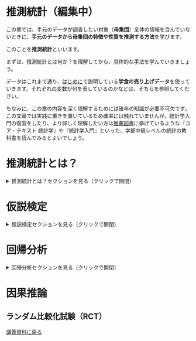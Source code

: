 # 推測統計（編集中）

この章では、手元のデータが調査したい対象（**母集団**）全体の情報を含んでいないときに、**手元のデータから母集団の特徴や性質を推測する方法**を学びます。

このことを**推測統計**といいます。

まずは、推測統計とは何か？を理解してから、具体的な手法を学んでいきましょう。

データはこれまで通り、[はじめに](dataintro_intro.html)で説明している**学食の売り上げデータ**を使っていきます。それぞれの変数が何を表しているのかなどは、そちらを参照してください。

ちなみに、この章の内容を深く理解するためには確率の知識が必要不可欠です。この文章では実践に重きを置いているため確率には触れていませんが、統計学入門の復習をしたり、より詳しく理解したい方は[推薦図書](dataintro_book.html)に挙げているような『コア・テキスト 統計学』や『統計学入門』といった、学部中級レベルの統計の教科書を読んでみるとよいでしょう。

# 推測統計とは？
<details>
<summary>推測統計とは？セクションを見る（クリックで開閉）</summary>

そもそもデータ分析をする理由に立ち返ってみます。当たり前ですが、**データ分析の目的は、データを使って何かしらの問題を解決したり、現状を改善したりすること**です。

私たちは、現在**学食の売上向上プロジェクト**に参加しています。学食の売上向上という目標のためには、キャンペーンを打ち出すのが良いのか、広告を出すのが良いのか、営業時間を変更するのが良いのか、頻繁に新メニューを開発するのが良いのか、そして、それぞれの施策はどれほど売上向上に寄与するのか、を知りたいのです。

そのためには、**母集団の情報を知る必要があります**。学食の売上向上プロジェクトにおいては、学食を利用する可能性があるすべての人の情報です。母集団全体の情報を知ることができれば、例えば、実際に広告を出したときにどの程度売り上げが変化したのかを測ることができます。

**母集団のすべての対象を調査すること**を**全数調査**と呼びます。

しかし、現実には**母集団全体の情報を手に入れられるケースはほとんどありません**。そこで、多くの場合、**母集団から適切に抽出（サンプリング）した標本（データ）を用いて、母集団の情報を推測しよう**とします。

このように、**標本から母集団の情報を推測すること**を**推測統計**と言います。

推測統計には、大きく分けて**統計的推定**と**仮説検定**の2つの方法があります。

#### 統計的推定

**母集団の統計量**（平均や分散など）**を、データから統計的に推測すること**を指します。

例えば、

- 手元のデータでは1回あたりの売り上げ平均が500円だったので、母集団の1回あたりの売り上げ平均も500円だろうと推測する。
- 手元のデータでは購入者の男性割合が $55\%$ だったので、母集団の男性割合は $54 \sim 56\%$ だろうと推測する。

こういった推測が統計的推定です。

推定には、**1つの値で推定する点推定**と、**ある程度の幅をもって推定する区間推定**があります。

#### 仮説検定

**母集団に関する仮説が成り立つか否かを、統計的な手続きを踏んで、データから判断すること**を指します。

例えば、

- 木曜日より火曜日の方が売り上げが大きいかどうか
- ある広告を出すことによって売り上げが変化するかどうか

こういった仮説を検証する手続きが仮説検定です。

## サンプリングと標本の代表性

推定をするにしても、仮説検定をするにしても、**標本が母集団の情報を正しく反映している（標本に代表性がある）かどうかが重要**なポイントになります。

この重要性は、代表性がないケースを想像すると分かりやすいでしょう。

例えば、学食を利用する可能性があるすべての人を母集団として想定しているにもかかわらず、手元には経済学部の教員の購入データしかないとします。

学食は主に学生が利用することが多いでしょうから、母集団の平均年齢を推定したいときに、手元のデータの平均年齢を母集団の平均年齢と見なすことはできません。

また、学生の行動は時間割に左右されていて、ほとんどの学生が昼休みに学食を利用するのに対し、教員は混雑を避けて昼休み前後に利用時間をずらす傾向があるかもしれません。この場合、手元のデータの利用時間のピークを母集団の利用時間のピークとは見なせません。

さらに、学生と教員では予算にも差があるかもしれません。例えば学生は1食あたり400円以内に収めたいと考えている一方、教員は1食あたり600円までは使って良いと考えているかもしれません。この予算の差は1回あたりの購入金額に表れる可能性があるため、データから得られた平均購入金額を、母集団の平均購入金額と見なすことは難しいでしょう。

このような誤った推測を避けるために、**標本が代表性をもつようにバランスよくサンプリングする必要**があるのです。

逆に言うと、標本が代表性をもっていさえすれば、標本平均を母集団の平均だと見なしたり、標本分散を母集団の分散だと見なすことが可能です。

**母集団の情報を推測するために使う数値**（例えば、母集団の平均を推測するために用いるデータの標本平均のこと）**を推定量と呼びます**。

### ランダムサンプリング

標本が代表性をもつようにバランスよくサンプリングする方法が**ランダムサンプリング**（**無作為抽出**）です。

ランダムサンプリングは、**母集団に含まれる調査対象のそれぞれが、標本として抽出される可能性を等しくしたうえで標本を選ぶ方法**です。

例えば、学食を利用する可能性があるすべての人に $1/100$ の確率で当たる（標本として抽出される）くじを引いてもらうようなイメージです。

ランダムサンプリングを行うことで、母集団の情報をバランス良く反映した標本を作ることができます。

![](fig_dataintro_random.png)

代表性のある標本を作ることができたら、標本から得られた数値を推定量にすることができます。

ただし、母集団の情報をすべて集めているわけではない以上、**推定量には必ず誤差が生じます**。**推測をする際には、この誤差も考慮に入れる必要があります**。

## 標準誤差

母集団の情報を推測する際に用いる**推定量のばらつきを標準誤差（Standard error; SE）と呼びます**。

言い換えると、標準誤差は**推定量の標準偏差**です。一般的には**標本平均の標準偏差**を意味します。

名前は似ていますが、**標準偏差と標準誤差は別物なので注意**しましょう。

標準誤差は**推定の精度を表す指標**で、**標準誤差が小さいほど、推定量はばらつきが小さく推定の精度が高い**ことを示します。

データ$(x_{1}, \cdots, x_{n})$を用いた**標準誤差$SE$は**、

$$
SE = \frac{s}{\sqrt{n}} = \frac{\sqrt{\frac{1}{1-n}\sum_{i=1}^{n}(x_{i} - \bar{x})^2}}{\sqrt{n}}
$$

で求められます。つまり、**不偏分散をサンプルサイズで割ったものの平方根**です。

不偏分散については、[記述統計（ `.P`関数と`.S`関数）](dataintro_descriptive.html#.P関数と.S関数)を参照してください。

式を見て分かるように、$SE$の分母にはサンプルサイズが入っています。**標本のサンプルサイズが大きくなると**標準誤差は小さくなる、つまり、**精度の高い推定ができる**ということです。

例えば、手元のデータは1万人の母集団からランダムサンプリングしたものであるとし、手元のデータから母集団の平均購入金額を推測するとします。

ランダムサンプリングを複数回行うケースを考えてみます。1回あたりのサンプルサイズが100人のとき、例えば最初の100人の平均購入金額は500円、2回目の100人の平均購入金額は530円、3回目の100人の平均購入金額は490円と、標本ごとに平均購入金額が大きく異なることもあるでしょう。

ところが、1回あたりのサンプルサイズが1000人だとすると、例えば最初の1000人の平均購入金額は501円、2回目の1000人の平均購入金額は502円、3回目の1000人の平均購入金額は499円と、標本ごとの平均購入金額はそこまで大きく変わらないと想像できます。

1回あたりのサンプルサイズが2000人、3000人、…と増えていけば、さらに平均購入金額のばらつきは小さくなっていき、十分大きなサンプルサイズを得ることができれば、母集団の真の平均購入金額をほぼ誤差なく推測することができるようになります。

これが、サンプルサイズが大きいと精度高く推測できるというイメージです。

### 標準誤差を考慮した棒グラフ

標準誤差を用いると、手元のデータで得られた統計量の精度はどの程度なのかを知ることができました。

この推定精度を考慮したグラフを作成することで、より深い洞察が得られる場合があります。

例えば、男女間で平均購入金額に差があるかを知りたい、気温によってよく購入される商品の違いがあるのかを知りたいなど、特に**グループ間の平均に統計的に差があるかどうかを知りたいとき**にとても有用です。

![](fig_dataintro_sebar.png)

これは、標準誤差を考慮したうえで男女別に平均購入金額を棒グラフにしたものです。

**棒グラフの高さは、男性、女性それぞれの平均購入金額**を表します。

それぞれのバーには、**バーの高さを中心にエラーバーと呼ばれるひげのようなもの**がついています。これが**誤差範囲**を表します。

**データから算出された標本平均がバーの高さにあるならば、母集団の真の平均購入金額は、おおよそこの誤差範囲のどこかに分布しているだろう、という範囲**を示しています。この区間を**信頼区間**と呼びます。

**信頼区間を求めること**は、推測統計のうち**統計的推定**に相当します。

信頼区間は確率をもって設定するため、どの程度の精度で推測したいかによってひげの長さは変わってきますが、**一般的には95%信頼区間**を求めることが多いです。

この95%という数字の解釈には、注意が必要です。

95％信頼区間は、**真の母集団の平均が信頼区間内にある確率が95％だと言っているわけではありません。**

正しくは、**信頼区間が100個あるときに95個の信頼区間には真の母集団の平均が含まれる**ことを表します。

ここまでの話をきちんと理解するためには、確率を勉強する必要がありますが、大事なことは、**エラーバーがあることによって、標本から得られたグループ間の平均の差が、意味のある差なのか、それとも単なる偶然によって得られた差なのかをざっくりと知ることができる**ということです。

2つのグラフの**エラーバーの範囲が重なっていなければ、グループ間の平均には統計的に差がある**と言えますし、**エラーバーの範囲がほとんど重なっていれば、グループ間の平均に統計的な差があるとは言えない**ことになります。

エラーバー付棒グラフを作れるようになると、さまざまな分析が可能になります。例えば

- 昼と夜で売上金額が変化するのかを知ることができる
- 曜日によって利用者の平均年齢が変化するのかを知ることができる
- 打ち出した広告に効果があったのかを検証することができる

ランダムサンプリングされたデータと、標準誤差の知識があれば、工夫次第で大抵の疑問に答えることができます。少し難しい話ではありますが、ぜひ使い方をマスターしましょう。

#### Excelで標準誤差を考慮した棒グラフを作る

Excelでエラーバー付棒グラフを作るには、まず、グループ別にデータを整理する必要があります。

いくつか方法はありますが、グループごとにデータを分割すると分かりやすいでしょう。

ここでは、男女で平均購入金額の差があるかどうかを分析していきます。

**データ分割方法**

![](fig_dataintro_sebar_filter.png)

1. `gender`変数でフィルタをかけ、男性のデータのみを表示
    - グループを規定する変数でフィルタをかけるので、例えば、商品別に分けるなら`item`変数でフィルタをかける
2. フィルタリングされたデータをすべてコピーし、適当なところにペーストする
3. 女性についても1と2を行う

男女別にデータを分割できたら、以下のような表を作ります。

![](fig_dataintro_sebar_table.png)

**必要項目**

- 男女別の平均
    - `AVERAGE`関数を使う
- 男女別の不偏分散
    - `STDEV.S`関数を使う
- 男女別のサンプルサイズ
    - `COUNT`関数を使う
        - `COUNT`関数はデータ範囲を指定して、`= COUNT(データ範囲)`のように使う
- 男女別の標準誤差
    - 男女別に計算した平均、不偏分散、サンプルサイズを使って計算する
    - セルに`= 不偏分散のセル番地/SQRT(サンプルサイズのセル番地)`と入力
    - `SQRT()`関数は、（）内に指定した数値（計算式でもOK）の平方根を返す関数
- 男女別の信頼区間
    - 男女別の標準誤差を使って計算
    - 95％信頼区間：`= 1.96*標準誤差のセル番地`と入力
    - かける数字の大きさによってさまざまな信頼区間を計算可能
        - 90％信頼区間：`= 1.64*標準誤差のセル番地`
        - 99％信頼区間：`= 2.58*標準誤差のセル番地`

![サンプルサイズ](fig_dataintro_sebar_count.png)
![標準誤差](fig_dataintro_sebar_se.png)
![信頼区間](fig_dataintro_sebar_ci.png)

表ができたら、グループ名と各平均値のセルを選択し、棒グラフを作ります。できたグラフに、以下の手順でエラーバーを追加しましょう。

**エラーバー追加手順**

1. グラフを選択し、**グラフのデザイン**→**グラフ要素を追加**→**誤差範囲**→**その他の誤差範囲オプション**の順に選択
2. 誤差範囲の追加ウィンドウでエラーバーを追加したいグループ名を選択しOKをクリック
3. **誤差範囲の書式設定**メニューの**誤差範囲**から**ユーザー設定**を選択
4. ユーザー設定の誤差範囲ウィンドウで、**正の誤差の値**と**負の誤差の値**両方に計算した**信頼区間のセル番地**を指定

![グラフの選択](fig_dataintro_sebar_gen.png)
![標準誤差を追加](fig_dataintro_sebar_gen1.png)
![標準誤差の設定](fig_dataintro_sebar_gen2.png)

これで、エラーバー付棒グラフを作成できました。

![](fig_dataintro_sebar.png)

男性のほうが女性より平均購入金額が高く、しかも、男女のエラーバーが重なる範囲がないため、真の平均購入金額も男女で異なる可能性が高いといえます。

</details>

# 仮説検定
<details>
<summary>仮説検定セクションを見る（クリックで開閉）</summary>

エラーバー付棒グラフを作成することで、グループ間で平均値に差があるかどうかをざっくりと知ることができました。

しかし、これはあくまでもざっくりとした分析です。

- 男女間で平均購入金額に統計的に意味がある差が存在するのではないか
- 広告によって売り上げは向上したのではないか
- 時間帯によって客層は異なるのではないか

こういった**仮説**にしっかりと答えるためには、何らかの**客観的な基準で評価をする**ことが必要です。

データを利用して、このような**仮説が正しいかどうかを客観的に判断することを仮説検定**と呼びます。

例えば、男女間で平均購入金額に差があるのではないか、という仮説を検討します。

データから得られた平均購入金額は、男性が約438円、女性が約408円でした。

男性の方が30円多く購入しているから、**男女間では平均購入金額に差があると言える**でしょうか？それとも、たまたま選ばれたデータによって**偶然生じた差にすぎない**のでしょうか？

仮に言えたとして、**何円以上の差があれば男女間に差があると言えるでしょうか？**

この問いに答えるために、まずは**仮説を立てます**。

統計的手法を用いて仮説検定を行う際には、**仮説の立て方に少し独特な作法があります**。

- **×**　男女間で平均購入金額に差が**ある**
- **〇**　男女間で平均購入金額に差は**ない**

このように、**差はないという仮説を立て**、この仮説を統計的に否定する（**棄却する**）ことで、**男女間で平均購入金額に差があるという仮説を支持**します。

#### 帰無仮説と対立仮説

- **帰無仮説**：「差はない」という**否定したい仮説**のこと
    - 否定することによって無に帰す仮説という意味
    - 上の例では、「男女間で平均購入金額に差は**ない**」という仮説のこと
- **対立仮説**：「差がある」という**支持したい仮説**のこと
    - 帰無仮説に対立するという意味
    - 上の例では、「男女間で平均購入金額に差が**ある**」という仮説のこと
    - 対立仮説を「男性の方が女性より平均購入金額が高い」とすることもできる
        - 対立仮説が「差がある」のとき：男性の方が平均購入金額が高いときと低いときの両方を支持する（**両側検定**という）
        - 対立仮説が「男性の方が女性より平均購入金額が高い」のとき：男性の方が平均購入金額が高いという片側の差のみを支持する（**片側検定**という）

少し回りくどく見えるかもしれませんが、「**差がある**」**ことを仮説にするのは意外と難しい**のです。

大きな理由は、**どの程度の大きさであれば**「**差がある**」**と言えるのか、客観的な指標で判断しづらい**ことです。10円の差を「差がある」と言う人もいれば、100円の差があっても「差はない」と言う人もいるかもしれません。

また、同じ差であっても、データの単位によってその大きさは違って見えます。
    
例えば、同じ「30円多い」と言っても、顧客の平均購入金額が100円のときと、10,000円のときとでは、意味が100倍違います。
100円に対する30円は大きな差に見えますが、10,000円に対する30円は、それこそ単なる誤差に見えます。

また、「差がある」ときには「差がある」と言うことができますが、「**差が観察できない**」**ときには、**「**実際に差がない**」**のか、**「**実際には差があるけど観察できていないだけ**」**なのかを判断することが難しい**という理由もあります。

そこで、
1. **差がないことが正しいと仮定**し、
2. **得られたデータが「差がない」前提の下ではとても珍しい確率でしか得られないもの**だとしたら、
3. **差がないという前提を否定**する、

という手順を踏むことで、「差がある」という仮説を支持していくのです。

### Excelで仮説検定（t検定）をする

**男女間での平均購入金額に差があるかどうかという仮説を例**に、仮説検定の中でも、特に **$t$ 検定の手順**を見ていきましょう。$t$ 検定は、**平均値の差があるかどうかを検定するときに使われる手法**です。手順は以下の通りです。

1. **有意水準を決める**
2. **仮説を立てる**
3. **$t$ 検定を実行する**
4. **結果を解釈する**

1つひとつを詳しく見ていきましょう。

#### 1. 有意水準を決める

まずは、**どういう数字が出てきたら帰無仮説を棄却するか**、最初に基準となる数字を決めておきます。

具体的には、**男女間での平均購入金額に差がないという仮説が正しいときに、手元のデータの平均の差が $X$ 円以上となる確率が $\alpha$ 以下であれば、差がないという前提が間違っていたと判断する**ときの **$\alpha$** という数字です。

慣例的に **$\alpha$ は $5\%$** とすることが多いです。

以降の手順で**男女間での平均購入金額に差がないという仮説が正しいときに、手元のデータの平均の差が $X$ 円以上となる確率**を求めていくので、判断に主観が入らないよう、先に決めておく必要があります。

#### 2. 仮説を立てる

次に、仮説を立てます。

先に述べたように、男女間で平均購入金額に差があるかどうかを検定するときは、**男女間での平均購入金額に差がない**という帰無仮説を立てます。

男性の平均購入金額を $\overline{sales}_{男}$、女性の平均購入金額を $\overline{sales}_{女}$ とすると、帰無仮説 $\mu_{0}$ は

 

$$
\mu_{0}: \bar{X} \equiv \overline{sales}_{男} - \overline{sales}_{女} = 0
$$

という式で表すことができます。

#### 3. $t$ 検定を実行する

ここからは、Excelのデータ分析ツールを使って検定を行っていきます。

データ分析ツールは、Excelの「データ」タブ内にある「**データ分析**」をクリックすると使えます。

「データ分析」が見つからないときは、先に「**分析ツールアドイン**」を追加する必要があります。

##### 分析ツールアドインの追加

1. 「ファイル」タブ→「オプション」を選択
2. 「アドイン」→「設定」を選択
3. 「分析ツール」にチェックを入れ、OKをクリック
4. Excelを再起動する

次に、**データ分析ツールに合わせてデータを加工**します。

[Excelで標準誤差を考慮した棒グラフを作る](#excelで標準誤差を考慮した棒グラフを作る)と同じように、男性のデータと女性のデータに分割しましょう。

分割ができたら、「分析ツール」を起動します。分析ツールから **t 検定: 等分散を仮定した2標本による検定**を選択し、必要なオプションを入力します。

![](fig_dataintro_ttest_gen.png)

##### t 検定のオプション

![](fig_dataintro_ttest_input.png)

| 項目             | 内容                               |
|------------------|------------------------------------|
| 変数1の入力範囲  | 1つ目のデータの範囲<br> ここでは男性のデータの範囲  |
| 変数2の入力範囲  | 2つ目のデータの範囲<br> ここでは女性のデータの範囲  |
| 仮説平均との差異  | 帰無仮説で設定した差を入力（デフォルトは $0$）<br> ここでは空欄または0 |
| ラベル           | データ範囲にラベル（列名）が含まれるときはチェックを入れる |
| $\alpha$         | 有意水準（デフォルトは $0.05$）   |
| 出力オプション   | 結果を出力したいセルを入力<br>　・**出力先**：同じシートに出力したいときにセルを指定<br>　・**新規ワークシート**：シート名を記入（空欄でもOK）<br>　・**新規ブック**：ファイル名を記入（空欄でもOK） |


以上を入力してOKをクリックすると、指定した出力先に結果が表示されます。

#### 4. 結果を解釈する

オプションが正しく入力されていれば、以下のような結果が表示されるはずです。

![](fig_dataintro_ttest_result.png)

##### 結果の表

| 項目               | 説明                  |
|-------------------|-----------------------|
| **ラベル**         | データに設定した列名      |
| **平均**           | 各データ（ここでは男女それぞれ）の平均値　|
| **分散**           | 各データ（ここでは男女それぞれ）の不偏分散 |
| **観測数**         | 各データ（ここでは男女それぞれ）のサンプルサイズ |
| **プールされた分散** | **割愛**               |
| **仮説平均との差異** | 仮説平均との差異に設定した値（ここでは0）|
| **自由度**         | **割愛**               |
| **t**             | t値と呼ばれ、各データの差（ここでは男女間の差）を評価する値<br>この値が大きいほど各データの差（ここでは男女間の差）が大きいことを示す |
| **P(T >= t) 片側** | 片側検定（対立仮説が「男性の方が女性より平均購入金額が高い」あるいは「男性の方が女性より平均購入金額が低い」）の場合の $p$ 値（$p$ 値については後述） |
| **t 境界値 片側**   | 片側検定の場合の棄却限界値<br>t値がこの値を超えると帰無仮説を棄却できる                               |
| **P(T >= t) 両側** | 両側検定（対立仮説が「男女間で平均購入金額に差がある」）の場合の $p$ 値                               |
| **t 境界値 両側**   | 両側検定の場合の棄却限界値 |


いろいろと数値が出力されてややこしいかもしれませんが、**注目すべきは  P(T> =t)（$p$ 値）** です。

これは、**「男女間の平均購入金額に差がない」という帰無仮説が正しいときに、手元のデータで観察される差が生じるのはどのくらい珍しいことなのかを表す確率**です。

私たちは最初に、**男女間での平均購入金額に差がないという仮説が正しいときに、手元のデータの平均の差が $X$ 円以上となる確率が $\alpha$ 以下であれば、差がないという前提が間違っていたと判断する**と決めました。

よって、$t$ 検定で得られた $p$ 値と最初に決めた $\alpha$ を比較し、**$p< \alpha$ であれば帰無仮説を棄却**し、**$p< \alpha$ であれば帰無仮説を支持する**という判断を行うことになります。

ここで得られた結果では、$p$ 値は $9.83813 \times 10^{-10} \left(=\frac{9.83813}{10^{10}}\right)$ という、非常に小さい値になっています。

これはつまり、「**男女の購入金額の差が0円である**」**という帰無仮説が正しい場合に、手元のデータで観測されたような30円の差が生じる確率は、わずか $0.0000000983813\%$ しかない**、ということを意味します。

私たちは事前に、**観測された差が偶然によって生じる確率（$p$ 値）が $5\%$ 以下であれば、帰無仮説を棄却する（$=$差がないという前提を否定する）**と決めていました。

したがって、この場合は「**男女の購入金額の差が0円である**」**という前提は成り立たない**と判断し、**男女の購入金額に統計的に有意な差があると結論**づけることができます。

以上のように、仮説検定では**偶然では説明できない差があるのかどうか**を、データに基づいて判断することができます。特に **$p$ 値は、その差が偶然に生じる確率を数値で示してくれる**ため、データの意味を客観的に捉えるための強力なツールとなります。

特に、ここで学んだ$t$ **検定（平均の差の検定）では、観測された差や効果が偶然によるものかどうかを判断することができます**。しかし、実際のデータでは複数の要因が同時に影響している場合が多く、単純な比較だけでは不十分です。次に学ぶ回帰分析では、変数同士の関係（相関）を数式で表現し、データの傾向を把握したり、将来の値を予測したりすることが可能になります。

    
</details>

# 回帰分析
<details>
<summary>回帰分析セクションを見る（クリックで開閉）</summary>

このセクションでは、**回帰分析**について学んでいきます。

一般に回帰（regression）とは「**興味のある変数（$Y$）の値を、他の変数（$X$）を用いて予測すること**」を指します。

例えば、学食に来た人の性別（$X$）を手掛かりに、その人が何円の商品を購入するか（$Y$）を予測することが回帰分析にあたります。

このときに、手掛かりにする変数（$X$）を**説明変数**（または**独立変数**）と言い、予測する変数（$Y$）を**被説明変数**（または**従属変数**）と呼びます。

回帰分析は大きく**ノンパラメトリック回帰**と**パラメトリック回帰**に分けられ、パラメトリック回帰の中で最もよく使われるのが**線形回帰**です。

ちなみに、**パラメトリック**という言葉は、「**パラメータに関連する**」や「**パラメータで表される**」という意味を持ち、統計学では特に**分析の際にパラメータの値を仮定すること**を指します。つまり、$Y$を$X$で予測するときに、$Y$が$X$の関数として表されることを仮定するのがパラメトリック回帰、関数形を仮定しないのがノンパラメトリック回帰です。

以降では、ノンパラメトリック回帰と線形回帰について説明し、データを用いた予測方法を学んでいきます。

## ノンパラメトリック回帰

ここでは、男女別に売上金額を予測することを考えます。

ノンパラメトリック回帰の場合は、まずサンプルを男女に分割し、男性の売上金額、女性の売上金額をそれぞれ予測します。

予測を行う際には、**正確に予測すること**を目指します。

**正確に予測できている状態**とは、**予測誤差（prediction error）が最小である状態**です。

予測誤差は、$X$によって予測した$Y$の値、$\hat{Y}$と、実際の$Y$の値の差として表されます。

私たちの手元に、$\{Y_{1}, Y_{2}, \dots, Y_{i}, \dots, Y_{N}\}$という$N$個のデータがあるとき、予測誤差を$\varepsilon_{i}$とすると、予測誤差のデータは以下のようになります。

$$
\varepsilon_{1} = Y_{1}- \hat{Y}, \varepsilon_{2} = Y_{2}- \hat{Y}, \dots, \varepsilon_{i} = Y_{i}- \hat{Y}, \dots, \varepsilon_{N} = Y_{N}- \hat{Y}
$$

予測誤差は正負どちらの値も取りうるので、**平均二乗誤差**（**MSE: Mean Squared Error**）を使って予測誤差全体の大きさを評価します。

$$
MSE = \frac{1}{N}(\varepsilon_{1}^{2} + \varepsilon_{2}^{2} + \cdots + \varepsilon_{i}^{2} + \cdots + \varepsilon_{N}^{2}) = \frac{1}{N}\sum_{i = 1}^{N}(Y_{i}- \hat{Y})^{2}
$$

このMSEを最小にするような予測値$\hat{Y}$を考えれば、精度の高い予測ができることになります。

結果だけお伝えすると、$\hat{Y} = \bar{Y}$（**$Y$の平均値**）のときに、MSEが最小になります。</br>
（興味がある方は、以下のMSEの計算式を参照してください。）

<details>

<summary>MSEの計算式を見る（クリックで開閉）</summary>

$$
\begin{align}
MSE &= \frac{1}{N}\sum_{i = 1}^{N}(Y_{i}- \hat{Y})^{2} \\
    &=  \frac{1}{N}\left(\sum_{i = 1}^{N}Y_{i}^{2}- 2\sum_{i = 1}^{N}Y_{i}\hat{Y} + \sum_{i = 1}^{N}\hat{Y}^{2}\right) \\
    &= \frac{1}{N}\sum_{i = 1}^{N}Y_{i}^{2}- 2\hat{Y}\times\frac{1}{N}\sum_{i = 1}^{N}Y_{i} + \frac{1}{N}\times N\hat{Y}^{2} \\
    &= \frac{1}{N}\sum_{i = 1}^{N}Y_{i}^{2}- 2\hat{Y}\times\frac{1}{N}\sum_{i = 1}^{N}Y_{i} + \hat{Y}^{2} \\
    &= \left(\frac{1}{N}\sum_{i = 1}^{N}Y_{i}\right)^{2}- 2\hat{Y}\times\frac{1}{N}\sum_{i = 1}^{N}Y_{i} + \hat{Y}^{2} +\frac{1}{N}\sum_{i = 1}^{N}Y_{i}^{2} - \left(\frac{1}{N}\sum_{i = 1}^{N}Y_{i}\right)^{2}\\
    &= \left(\frac{1}{N}\sum_{i = 1}^{N}Y_{i} - \hat{Y}\right)^{2} + \frac{1}{N}\sum_{i = 1}^{N}Y_{i}^{2} - \left(\frac{1}{N}\sum_{i = 1}^{N}Y_{i}\right)^{2}\\
\end{align}
$$

よって、$\hat{Y} = \frac{1}{N}\sum_{i = 1}^{N}Y_{i} \equiv \bar{Y}$のときMSEは最小値をとる。

</details>

つまり、ノンパラメトリック回帰は、以下の手順で行います。

1. データから、説明変数$X$と被説明変数$Y$（ここでは、各個人の性別と売上金額）をペアにしたサンプルを抽出する。
2. 説明変数$X$の値に基づいて、サンプルを複数のグループに分割する（ここでは、男性グループと女性グループに分割する）。
4. 各グループ内で平均値$\bar{Y}$を計算し、その結果を予測値とする。

### Excelを使ったノンパラメトリック回帰

それでは、男女それぞれの売上金額をノンパラメトリック回帰に基づいて予測してみましょう。

`gender`変数でフィルタをかけ、男女別に`sales`変数を分割し、`AVERAGE`関数を使って、男女それぞれの平均売上金額を計算すればそれでOKです。</br>
（関数の使い方は[Excelで標準誤差を考慮した棒グラフを作る](#excelで標準誤差を考慮した棒グラフを作る)を参照してください。）

あるいは、`AVERAGEIFS`関数を使って、生のデータから男女それぞれの売上金額を抽出し、平均を計算しても良いです。`AVERAGEIFS`関数は、`COUNTIFS`関数とほとんど同じように使えます。

###### `AVERAGEIFS`関数

複数の条件を満たすすべてのセルの平均を返す関数です。

`AVERAGEIFS(平均範囲, 条件範囲 1, 条件 1, [条件範囲 2, 条件 2], ...)` 

（例）男性の平均売上金額：`= AVERAGEIFS($B:$B, $A:$A, "男")`


![](fig_dataintro_nonpara.png)

データから得られた平均購入金額は、男性が約438円、女性が約408円でした。これらの値が、それぞれの性別における売上金額の予測値として用いられます。

### ノンパラメトリック回帰の注意点

ノンパラメトリック回帰が可能な場合には、サンプルを分割して平均を計算するだけで、十分有用な予測値を得られます。

しかし、ノンパラメトリック回帰には弱点もあります。

第一に、ノンパラメトリック回帰で十分な予測精度を担保するためには、それなりのサンプルサイズが必要です。

一般には、サンプルサイズが30以上であれば比較的安定した結果を得られると言われていますので、男女それぞれ30人ずつのデータを集められればとりあえず基準はクリアしたことになります。

この基準は、説明変数$X$に多くの項目が含まれる場合、さらにシビアになります。

例えば、説明変数$X$に性別（男/女）と職位（学生/職員）の両方を含むとすると、$2 \times 2 = 4$グループにサンプルを分割するので、それぞれ30以上のサンプルサイズが必要、全体として120以上のサンプルサイズが必要になってしまいます。

このように、サンプルを細かく分割すると、1つ1つのグループのサンプルサイズが小さくなり、予測精度が下がる要因になってしまいます。

第二に、事前に説明変数$X$と被説明変数$Y$の関係が想定されるときに、全体の傾向が見づらいことがあります。

例えば、年齢と売上金額の関係を考えてみます。若い人の方がたくさん食べられるので売上金額は高い傾向にあるかもしれないし、年齢を重ねた人の方が金銭的に余裕があって売上金額が高い傾向にあるかもしれません。

![](fig_dataintro_agesales.png)

上図は年齢ごとに売上金額をプロットしたものと、それをノンパラメトリック回帰した結果を表しています。

「1年歳をとることで売上金額が何円上がるか（下がるか）」という全体的な傾向をノンパラメトリック回帰の結果から解釈することは難しいでしょう。

横軸の取りうる値がもっと細かくなれば、回帰曲線自体がよりギザギザとなって見づらくなることもありますし、説明変数が手元のデータにないの値（ここでは、例えば15歳の人や40歳の人など）をとるときの予測値を計算することもできません。



## 線形回帰

[ノンパラメトリック回帰の注意点](#ノンパラメトリック回帰の注意点)に挙げたような問題点に対処するために、**説明変数$X$と被説明変数$Y$の関係になんらかの関数形を仮定する方法が、パラメトリック回帰**です。

特に、**被説明変数$Y$は説明変数$X$の1次式であると仮定する方法を線形回帰**（**linear regression**）**といいます**。

例えば、売上金額（`sales`）は気温（`temp`）の1次式であると仮定すると、売上金額は以下の式で表すことができます。

$$
sales = \beta_{0} + \beta_{1} \times temp + \varepsilon
$$

例のように、**説明変数が一つのときには特に単回帰式**といい、**説明変数が二つ以上の時には重回帰式**といいます。

ここで、回帰式についていくつかの専門用語を整理しておきます。

$Y = \beta_{0} + \beta_{1} X + \varepsilon$ のような**説明変数$X$と被説明変数$Y$の関係式を回帰式**（**回帰式**）と呼び、**直線の切片$\beta_{0}$、直線の傾き$\beta_{1}$を回帰係数**と呼びます。

**線形回帰は、手元のデータ$(temp, sales)$の組み合わせから、データの動きを最もよく表す直線の回帰係数$(\beta_{0}, \beta_{1})$を見つける作業**です。

データの動きを最もよく表す直線とは、（ノンパラメトリック回帰と同様に）予測誤差の少ない直線のことです。

ここでも、予測誤差は$\varepsilon$で表されるので、回帰係数$(\beta_{0}, \beta_{1})$のもとで、回帰式 $Y = \beta_{0} + \beta_{1} X + \varepsilon$ のMSEは以下の式で表されます。

$$
MSE = \frac{1}{n} \sum_{i=1}^{n} (Y_{i} - \beta_{0} - \beta_{1} X_{i})^{2}
$$

**この誤差を最小にする回帰係数の値**$(\hat{\beta_{0}}, \hat{\beta_{1}})$**を、最小二乗推定量**、あるいは**OLS(ordinary least squares)推定量と呼びます**。

具体的な導出過程は割愛しますが、OLS推定量は以下の式で求められます。

$$
\begin{align}
\hat{\beta_{1}} &= \frac{\sum_{i=1}^{n}(Y_{i} - \bar{Y})(X_{i} - \bar{X})}{\sum_{i=1}^{n}(X_{i} - \bar{X})^{2}} \\
&= \frac{\sum_{i=1}^{n}(Y_{i} - \bar{Y})(X_{i} - \bar{X})/(n-1)}{\sum_{i=1}^{n}(X_{i} - \bar{X})^{2}/(n-1)} \\
&= \mathbf{\frac{XとYの標本共分散}{Xの標本分散}} \\
\hat{\beta_{0}} &= \bar{Y} - \hat{\beta_{1}}\bar{X}
\end{align}
$$

式を見ていただいて予想がつくかもしれませんが、$\beta_{1}$（**傾きの係数**）**の方が大切**です（$\beta_{0}$はおまけのようなものです）。

直線において、説明変数$X$と被説明変数$Y$が相関するかどうかを決めるのが傾きの係数だからです。

**$\beta_{1}$がほとんど$0$のケース**を考えます。
散布図と回帰曲線は、例えばこんな感じになります。

![](fig_dataintro_0slope.png)

被説明変数$Y$の値が、説明変数$X$の値にかかわらず分布している、つまり、**説明変数$X$と被説明変数$Y$が連動して動いていない**ことが読み取れると思います。

このような状態では、説明変数$X$から被説明変数$Y$の値を予測することはできません。

よって、ある変数を用いてほかの変数の値を予測したいときや、何か意味のある相関を見つけたいときは、**傾きが$0$ではないことを確認する必要がある**のです。


### Excelで回帰分析をする

Excelで回帰分析をするとき、単回帰分析（説明変数$X$が1つだけ）の場合は2通りの方法があります。

#### 1. 散布図に近似曲線を追加する

1. 散布図を作る（[記述統計（散布図）](dataintro_descriptive.html#散布図)を参照）
2. 散布図を選択し、「デザイン」タブ→「グラフ要素を追加」→「近似曲線」→「線形」の順に選択

**単回帰分析であれば、散布図に近似曲線を追加**するだけで、回帰係数を求めることができます。

しかし、傾**きが$0$ではないかどうかを確認したいときには、グラフだけでは不十分**です。
また、説明変数$X$が2つ以上の場合は回帰曲線を図示することはできません。
その場合は、次のセクションで説明される方法で分析します。


#### 2. 分析ツールを使う

**傾きが$0$ではないかどうかを確認したいとき、説明変数$X$が2つ以上の場合**は、[仮説検定](#仮説検定)でも使った分析ツールを使います。

分析ツールの追加方法は[分析ツールアドインの追加](#分析ツールアドインの追加)を参照してください。

$$
sales = \beta_{0} + \beta_{1} \times temp + \varepsilon
$$

この回帰式の係数を推定してみます。

1. 「データ」タブ→「データ分析」の順に選択して分析ツールを開く
2. 「回帰分析」を選択
3. 必要な項目を記入

| 項目               | 内容                                     |
|-------------------|-----------------------------------------|
| 入力$Y$範囲         | 被説明変数のデータ範囲を入力                 |
| 入力$X$範囲         | 説明変数のデータ範囲を入力                   |
| ラベルの指定         | 1行目に変数名がある場合、「ラベル」にチェックを入れる |
| 出力オプションの指定 | 結果を出力したい場所を指定                      |
| &emsp;一覧の入力先       | 入力した既存ワークシートのセルに結果が出力される|
| &emsp;新規ワークシート    | 出力用の新しいワークシートが自動で作成される   |
| &emsp;新規ブック         | 出力用の新しいExcelブックが自動で作成される   |

![](fig_dataintro_linreg.png)

正しく入力されていれば、出力オプションで指定したセルに結果が出力されます。

![](fig_dataintro_linregrsl.png)

| 区分       | 項目           | 説明                                |
|------------|----------------|-----------------------------------|
| 概要       | 重相関 $R$     | 説明変数と被説明変数の相関係数（複数の$X$がある場合でもまとめた指標）|
|            | 決定係数 $R^2$ | 回帰式によって説明される$Y$の変動の割合（決定係数）|
|            | 補正 $R^2$     | 自由度調整済み決定係数（説明変数が多いと過大評価になるのを補正）|
|            | 標準誤差       | 推定誤差の標準偏差（残差のばらつきの尺度） |
|            | 観測数         | データのサンプル数（行数）              |
| 分散分析   | 回帰           | 回帰によって説明される分散に関する統計量（自由度, 分散など）|
|            | 残差           | 説明できなかった残差の分散              |
|            | 合計           | 総平方和（回帰+残差）                  |
|            | 分散比         | $F$値の計算に用いる（回帰分散 ÷ 残差分散）|
|            | 有意 $F$       | モデル全体の有意性の検定（$p$値）        |
| 係数表     | 切片           | 回帰式の切片（$Y = \beta_{0} + \beta_{1}X$ の $\beta_{0}$ 部分）|
|            | 説明変数名     | 各説明変数の名前（例：`temp`）           |
|            | **係数**      | **各説明変数の回帰係数（傾き$\beta_{1}$）** |
|            | 標準誤差       | 各係数の標準誤差（ばらつき）             |
|            | $t$ 値        | 係数の有意性を検定するための統計量       |
|            | **$P$値**    | **$t$検定の$p$値。小さいほど係数が有意（例：$< 0.05$）**|
|            | 下限 $95\%$    | 係数の95%信頼区間の下限                |
|            | 上限 $95\%$    | 係数の95%信頼区間の上限                |

たくさんの数値が出てきますが、**重要なのは係数と$P$ 値**です。

係数は各説明変数の回帰係数（ここでは$\beta_{1}$）を表します。
回帰係数が$-11.28$であるということは、気温（`temp`）が一度上がると売上（`sales`）は$-11.28$円変化する、つまり、**気温が一度上昇すると売上は$11.28$円下がる**という関係になっていることが分かります。

一方、$P$ 値はその回帰係数が統計的に$0$と異なると言えるかどうかを示します。

これは、**回帰係数が$0$である**という帰無仮説に対する検定を行っていることを意味します。

説明変数が被説明変数の予測に有効であるためには、**対応する回帰係数が$0$ではない**、つまり**統計的に有意**である必要があります。

そのため、回帰分析を行う際は、[仮説検定](#仮説検定)で学んだ考え方に基づき、回帰係数が統計的に$0$と異なることを判断するのが一般的です。

詳しくは、[Excelで仮説検定（t検定）をする](#excelで仮説検定t検定をする)を参照してください。

分析者は、事前に有意水準を設定し、$P$ 値がその水準よりも小さいときに、回帰係数は有意に$0$と異なると結論付けます。

例えば、有意水準を$5\%$（$= 0.05$）とした場合、`temp`の回帰係数について$P値 = 1.96773E-75 (= 1.96773×\frac{1}{10^{75}}) < 0.05$ なので、`temp`の回帰係数は有意に$0$と異なると言えます。

よって、`temp`は`sales`の予測に有効な説明変数だと判断され、以下のような回帰式を使って売上を予測できます。

$$
sales = 647.2523251 -11.28513304 \times temp
$$

このに、実際の気温の値を代入することで、その日の売上を予測することができます。

例えば、気温が22度のとき、売上金額は$647.2523251 -11.28513304 \times 22=398.97939822$円であると予測できます。

### ダミー変数を使った線形回帰

先ほどの例では、`temp`のような**連続変数**（ある値と次の値の間に無限の中間値を持つ変数）を説明変数とする回帰分析を扱いました。

しかし、実際の分析では、性別や職種など、数値ではないカテゴリ変数を扱う場面も多くあります。
[仮説検定](#仮説検定)の例のように、男女間での売上金額の差を分析したいような場合です。

このようなときは、**各カテゴリに数値を対応させることで、それを説明変数として回帰式に組み込むことができます**。
例えば、性別を男性$=1$、女性$=0$のように変換します。

特に、0と1の**2値しかとらない変数**を**ダミー変数**と呼びます。

### ダミー変数の係数の解釈

ダミー変数を回帰式に入れると、その**係数は基準となるカテゴリ（0が割り当てられたカテゴリ）との差を表す**ようになります。

例えば、男性$=1$、女性$=0$をとるような`male`変数を考えると、

$$
sales = \beta_{0} + \beta_{1} \times male + \varepsilon
$$

というモデルでは、

- `male`$= 1$のとき（男性）、予測される`sales`の値は$\beta_{0} + \beta_{1}$
- `male`$= 0$のとき（女性）、予測される`sales`の値は$\beta_{0}$

となり、$\beta_{1}$は**男性と女性の平均的な差**（男性の売上金額は女性と比較して平均的に$\beta_{1}$円異なる）を示す係数になります。

このように、ダミー変数の係数は基準カテゴリとの比較として解釈します。

### Excelでダミー変数を作る

$\{男, 男, 男, 女, 女, 男, ...\}$のように文字列でデータが入力されている場合、各カテゴリに数値を割り当て、男性$=1$、女性$=0$となるようなダミー変数を作ります。

Excelでは`IF`関数を使います。

#### `IF`関数
`IF(条件, 真の場合の値, 偽の場合の値)`

（例）`gender`変数が`男`のときに$1$、`女`のときに$0$を割り当てる: `IF(A2="男", 1, 0)`

![](fig_dataintro_dummy.png)

このようにカテゴリと数値を対応させることで、連続変数と同じように回帰分析ができるようになります。

![](fig_dataintro_linreg_dum.png)

![](fig_dataintro_linregrsl_dum.png)

`male`の回帰係数は$30.15$、$P$値は$9.84E-10 (= 9.84×\frac{1}{10^{10}}) < 0.05$なので、性別ダミーは売上予測に有効な変数であり、以下のような回帰式を使って売上を予測できます。

$$
sales = 407.963 +30.15132275 \times male
$$

これにより、客が男性のとき（`male`$= 1$）の売上金額の予測値は$407.963 +30.15132275=438.11432275$円、客が女性のとき（`male`$= 0$）の売上金額の予測値は$407.963$円になります。


### 重回帰分析

これまでは、説明変数が1つだけのケースを考えてきました。

売上金額が気温によって変化するのは、恐らく寒いときに温かいものが食べたくなることが理由の1つでしょう。

しかし、売上金額が変化する要因はほかにも考えられます。

- 男性の方が女性よりもたくさん食べるので、売上金額は大きくなるかもしれない（実際に、性別ダミーは正に有意だったので、予測に有効な変数であることが分かりました）。
- 学生よりも職員の方が予算が潤沢なので、売上金額は大きくなるかもしれない。
    - 逆に、学生の方が食べ盛りなので、売上金額は大きくなるかもしれない。
- 学食で割引キャンペーンなどの施策を行っている日は、売上金額は大きくなるかもしれない。

このように、考えようと思えば、いくらでも売上金額と相関していそうな要因を挙げることができます。

ここでは、2つ以上の説明変数を用いて売上金額を予測していきます。

2つ以上の説明変数を使った線形回帰のことを、重回帰分析と呼びます。

例えば、売上金額（`sales`）が気温（`temp`）と職位（`position`）によって予測されるモデルを仮定します。

現在職位（`position`）変数は文字列のデータになっているので、先ほどの性別ダミーと同様に、学生$=1$、職員$=0$となるようなダミー変数を作っておきましょう（`student`変数とします）。


![](fig_dataintro_mulreg_dum.png)

このとき、売上金額は以下の式で表すことができます。

$$
sales = \beta_{0} + \beta_{1} \times temp + \beta_{2} \times student + \varepsilon \qqad \text{（1）}
$$

回帰式を一般的な形式に書き直すと、重回帰分析は$d$（$\geq 2$）個の説明変数$X$を用い、以下の回帰式の回帰係数 $(\beta_{0}, \beta_{1}, \beta_{2}, \dots, \beta_{d})$ を求める手法だと言えます。

$$
Y = \beta_{0} + \beta_{1} X_{1} + \beta_{2} X_{2} + \cdots + \beta_{d} X_{d} + \varepsilon
$$

このとき、重回帰分析のOLS推定量は、以下のMSEを最小化する $(\beta_{0}, \beta_{1}, \beta_{2}, \dots, \beta_{d})$ の値として定義されます（具体的な関数形は省略します）。

$$
MSE = \frac{1}{n}\sum_{i=1}^{n}(Y_{i} - \beta_{0} - \beta_{1} X_{1i} - \beta_{2} X_{2i} - \cdots - \beta_{di} X_{di})
$$

回帰係数を求めるには、[分析ツールを使う](#2-分析ツールを使う)の方法を使います。

（1）式を分析するときの例では、以下のように必要な項目を入力します。

1. 「データ」タブ→「データ分析」の順に選択して分析ツールを開く
2. 「回帰分析」を選択
3. 必要な項目を入力

| 項目               | 内容                                     |
|-------------------|-----------------------------------------|
| 入力$Y$範囲         | `sales`変数のデータ範囲を入力                 |
| 入力$X$範囲         | `temp`変数と`student`変数のデータ範囲を入力                   |
| ラベルの指定         | 1行目に変数名がある場合、「ラベル」にチェックを入れる |
| 出力オプションの指定 | 結果を出力したい場所を指定                      |
| &emsp;一覧の入力先       | 入力した既存ワークシートのセルに結果が出力される|
| &emsp;新規ワークシート    | 出力用の新しいワークシートが自動で作成される   |
| &emsp;新規ブック         | 出力用の新しいExcelブックが自動で作成される   |
![](fig_dataintro_mulreg.png)

正しく入力されていれば、出力オプションで指定したセルに結果が出力されます。

![](fig_dataintro_mulregrsl.png)

ここでも、**係数**と**p値**に注目します。

`student`変数の係数は$-3.86$、p値は$0.44$です。

ダミー変数の係数は基準カテゴリとの比較だと解釈できるので、


</details>

# 因果推論
<!---
<details>
<summary>因果推論セクションを見る（クリックで開閉）</summary>
--->


## ランダム比較化試験（RCT）

</details>
 
[講義資料に戻る](index.html)
